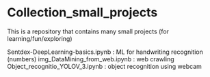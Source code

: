 # Collection_small_projects
This is a repository that contains many small projects (for learning/fun/exploring)

Sentdex-DeepLearning-basics.ipynb : ML for handwriting recognition (numbers) 
img_DataMining_from_web.ipynb     : web crawling
Object_recognitio_YOLOV_3.ipynb   : object recognition using webcam
